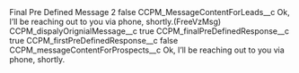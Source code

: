 <?xml version="1.0" encoding="UTF-8"?>
<CustomMetadata xmlns="http://soap.sforce.com/2006/04/metadata" xmlns:xsi="http://www.w3.org/2001/XMLSchema-instance" xmlns:xsd="http://www.w3.org/2001/XMLSchema">
    <label>Final Pre Defined Message 2</label>
    <protected>false</protected>
    <values>
        <field>CCPM_MessageContentForLeads__c</field>
        <value xsi:type="xsd:string">Ok, I’ll be reaching out to you via phone, shortly.(FreeVzMsg)</value>
    </values>
    <values>
        <field>CCPM_dispalyOrignialMessage__c</field>
        <value xsi:type="xsd:boolean">true</value>
    </values>
    <values>
        <field>CCPM_finalPreDefinedResponse__c</field>
        <value xsi:type="xsd:boolean">true</value>
    </values>
    <values>
        <field>CCPM_firstPreDefinedResponse__c</field>
        <value xsi:type="xsd:boolean">false</value>
    </values>
    <values>
        <field>CCPM_messageContentForProspects__c</field>
        <value xsi:type="xsd:string">Ok, I’ll be reaching out to you via phone, shortly.</value>
    </values>
</CustomMetadata>
